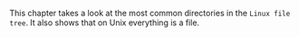 This chapter takes a look at the most common directories in the
`Linux file tree`. It also shows that on Unix everything is a file.
